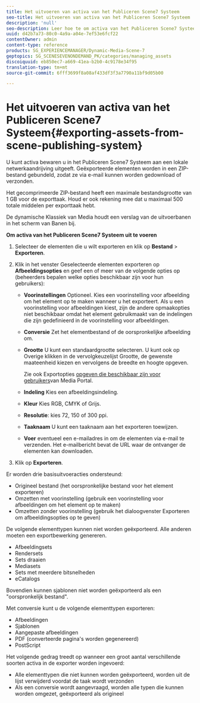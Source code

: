 ```yaml
---
title: Het uitvoeren van activa van het Publiceren Scene7 Systeem
seo-title: Het uitvoeren van activa van het Publiceren Scene7 Systeem
description: 'null'
seo-description: Leer hoe te om activa van het Publiceren Scene7 Systeem uit te voeren.
uuid: d42b7a73-80c0-4a9a-a04e-7ef53e6fcf22
contentOwner: admin
content-type: reference
products: SG_EXPERIENCEMANAGER/Dynamic-Media-Scene-7
geptopics: SG_SCENESEVENONDEMAND_PK/categories/managing_assets
discoiquuid: eb850ec7-a669-41ea-b2b0-4c9178e34f95
translation-type: tm+mt
source-git-commit: 6fff3699f8a08af433df3f3a7790a11bf9d05b00

---
```



# Het uitvoeren van activa van het Publiceren Scene7 Systeem{#exporting-assets-from-scene-publishing-system}

U kunt activa bewaren u in het Publiceren Scene7 Systeem aan een lokale netwerkaandrijving uitgeeft. Geëxporteerde elementen worden in een ZIP-bestand gebundeld, zodat ze via e-mail kunnen worden gedownload of verzonden.

Het gecomprimeerde ZIP-bestand heeft een maximale bestandsgrootte van 1 GB voor de exporttaak. Houd er ook rekening mee dat u maximaal 500 totale middelen per exporttaak hebt.

De dynamische Klassiek van Media houdt een verslag van de uitvoerbanen in het scherm van Banen bij.

**Om activa van het Publiceren Scene7 Systeem uit te voeren**

1. Selecteer de elementen die u wilt exporteren en klik op **Bestand** > **Exporteren**.
1. Klik in het venster Geselecteerde elementen exporteren op **Afbeeldingsopties** en geef een of meer van de volgende opties op (beheerders bepalen welke opties beschikbaar zijn voor hun gebruikers):

   * **Voorinstellingen** Optioneel. Kies een voorinstelling voor afbeelding om het element op te maken wanneer u het exporteert. Als u een voorinstelling voor afbeeldingen kiest, zijn de andere opmaakopties niet beschikbaar omdat het element gebruikmaakt van de indelingen die zijn gedefinieerd in de voorinstelling voor afbeeldingen.

   * **Conversie** Zet het elementbestand of de oorspronkelijke afbeelding om.

   * **Grootte** U kunt een standaardgrootte selecteren. U kunt ook op Overige klikken in de vervolgkeuzelijst Grootte, de gewenste maateenheid kiezen en vervolgens de breedte en hoogte opgeven.

      Zie ook Exportopties [opgeven die beschikbaar zijn voor gebruikers](specifying-export-options-available-media.md#specifying_export_options_available_to_media_portal_users)van Media Portal.

   * **Indeling** Kies een afbeeldingsindeling.

   * **Kleur** Kies RGB, CMYK of Grijs.

   * **Resolutie**: kies 72, 150 of 300 ppi.

   * **Taaknaam** U kunt een taaknaam aan het exporteren toewijzen.

   * **Voer** eventueel een e-mailadres in om de elementen via e-mail te verzenden. Het e-mailbericht bevat de URL waar de ontvanger de elementen kan downloaden.

1. Klik op **Exporteren**.

Er worden drie basisuitvoeracties ondersteund:

* Origineel bestand (het oorspronkelijke bestand voor het element exporteren)
* Omzetten met voorinstelling (gebruik een voorinstelling voor afbeeldingen om het element op te maken)
* Omzetten zonder voorinstelling (gebruik het dialoogvenster Exporteren om afbeeldingsopties op te geven)

De volgende elementtypen kunnen niet worden geëxporteerd. Alle anderen moeten een exportbewerking genereren.

* Afbeeldingsets
* Rendersets
* Sets draaien
* Mediasets
* Sets met meerdere bitsnelheden
* eCatalogs

Bovendien kunnen sjablonen niet worden geëxporteerd als een &quot;oorspronkelijk bestand&quot;.

Met conversie kunt u de volgende elementtypen exporteren:

* Afbeeldingen
* Sjablonen
* Aangepaste afbeeldingen
* PDF (converteerde pagina&#39;s worden gegenereerd)
* PostScript

Het volgende gedrag treedt op wanneer een groot aantal verschillende soorten activa in de exporter worden ingevoerd:

* Alle elementtypen die niet kunnen worden geëxporteerd, worden uit de lijst verwijderd voordat de taak wordt verzonden
* Als een conversie wordt aangevraagd, worden alle typen die kunnen worden omgezet, geëxporteerd als origineel


